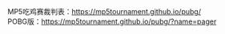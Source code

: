 MP5吃鸡赛裁判表：https://mp5tournament.github.io/pubg/  
POBG版：https://mp5tournament.github.io/pubg/?name=pager

